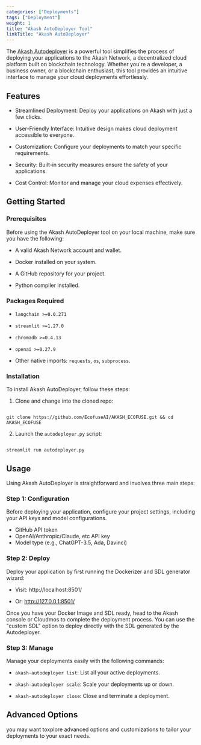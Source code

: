 ```yaml
---
categories: ["Deployments"]
tags: ["Deployment"]
weight: 1
title: "Akash AutoDeployer Tool"
linkTitle: "Akash AutoDeployer"
---
```



The [Akash Autodeployer](https://github.com/oiclid/AKASH_ECOFUSE) is a powerful tool simplifies the process of deploying your applications to the Akash Network, a decentralized cloud platform built on blockchain technology. Whether you're a developer, a business owner, or a blockchain enthusiast, this tool provides an intuitive interface to manage your cloud deployments effortlessly.

## Features 

- Streamlined Deployment: Deploy your applications on Akash with just a few clicks.

- User-Friendly Interface: Intuitive design makes cloud deployment accessible to everyone.

- Customization: Configure your deployments to match your specific requirements.

- Security: Built-in security measures ensure the safety of your applications.

- Cost Control: Monitor and manage your cloud expenses effectively.

## Getting Started

### Prerequisites

Before using the Akash AutoDeployer tool on your local machine, make sure you have the following:

- A valid Akash Network account and wallet.

- Docker installed on your system.

- A GitHub repository for your project.

- Python compiler installed.

### Packages Required

- `langchain >=0.0.271`

- `streamlit >=1.27.0`

- `chromadb >=0.4.13`

- `openai >=0.27.9` 

- Other native imports: `requests`, `os`, `subprocess`.

### Installation

To install Akash AutoDeployer, follow these steps:

1. Clone and change into the cloned repo:

``` 

git clone https://github.com/EcofuseAI/AKASH_ECOFUSE.git && cd AKASH_ECOFUSE

```

2. Launch the `autodeployer.py` script:

```

streamlit run autodeployer.py

```

## Usage

Using Akash AutoDeployer is straightforward and involves three main steps:

### Step 1: Configuration 

Before deploying your application, configure your project settings, including your API keys and model configurations.

- GitHub API token
- OpenAI/Anthropic/Claude, etc API key
- Model type (e.g., ChatGPT-3.5, Ada, Davinci)

### Step 2: Deploy

Deploy your application by first running the Dockerizer and SDL generator wizard:

- Visit: http://localhost:8501/

- Or: http://127.0.0.1:8501/

Once you have your Docker Image and SDL ready, head to the Akash console or Cloudmos to complete the deployment process. You can use the "custom SDL" option to deploy directly with the SDL generated by the Autodeployer.

### Step 3: Manage

Manage your deployments easily with the following commands:

- `akash-autodeployer list`: List all your active deployments.

- `akash-autodeployer scale`: Scale your deployments up or down.

- `akash-autodeployer close`: Close and terminate a deployment.

## Advanced Options

you may want toxplore advanced options and customizations to tailor your deployments to your exact needs.










